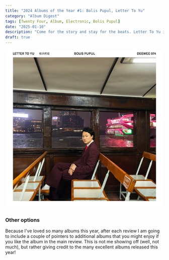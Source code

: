 ```yaml
---
title: "2024 Albums of the Year #1: Bolis Pupul, Letter To Yu"
category: "Album Digest"
tags: [Twenty Four, Album, Electronic, Bolis Pupul]
date: "2025-01-10"
description: "Come for the story and stay for the beats. Letter To Yu is an emotional and uplifting account of an artist's search for meaning in their past and that of a parent."
draft: true
---
```


![Cover of Letter to Yu by Bolis Pupul](./images/bolis-pupul-letter-to-yu.jpg)

### Other options

Because I've loved so many albums this year, after each review I am going to include a couple of pointers to additional albums that you might enjoy if you like the album in the main review. This is not me showing off (well, not much), but rather giving credit to the many excellent albums released this year!